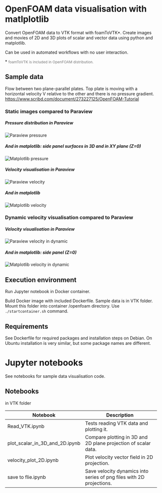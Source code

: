 # OpenFOAM data visualisation with matlplotlib
 
Convert OpenFOAM data to VTK format with foamToVTK*. Create images and movies of 2D and 3D plots of scalar and vector data using python and matplotlib.

Can be used in automated workflows with no user interaction.

\* <span style="font-size:9pt;color:#777;">foamToVTK is included in OpenFOAM distribution.</span>

## Sample data
Flow between two plane-parallel plates. Top plate is moving with a horizontal velocity V relative to the other and there is 
no pressure gradient.
https://www.scribd.com/document/273227125/OpenFOAM-Tutorial

### Static images compared to Paraview

##### Pressure distribution in Paraview
![Paraview pressure](ppWall/sample_images/paraview_p1.png "Paraview pressure ")

##### And in matplotlib: side panel surfaces in 3D and in XY plane (Z=0)
![Matplotlib pressure](ppWall/sample_images/vtk_p1.png "Matplotlib pressure ")

##### Velocity visualisation in Paraview
![Paraview velocity](ppWall/sample_images/paraview_U1.png "Paraview velocity")

##### And in matplotlib
![Matplotlib velocity](ppWall/sample_images/vtk_U1.png "Matplotlib velocity")

### Dynamic velocity visualisation compared to Paraview

##### Velocity visualisation in Paraview
![Paraview velocity in dynamic](ppWall/sample_images/paraview_velocity.gif "Paraview velocity")

##### And in matplotlib: side panel (Z=0)
![Matplotlib velocity in dynamic](ppWall/sample_images/out.gif "Matplotlib velocity")

## Execution environment 

Run Jupyter notebook in Docker container.

Build Docker image with included Dockerfile.
Sample data is in VTK folder. Mount this folder into container /openfoam directory. Use `./startcontainer.sh` command.

## Requirements

See Dockerfile for required packages and installation steps on Debian. On Ubuntu installation is very similar, but some package names are different.

# Jupyter notebooks

See notebooks for sample data visualisation code.

## Notebooks

in VTK folder

Notebook | Description
--- | ---
Read_VTK.ipynb | Tests reading VTK data and plotting it.
plot_scalar_in_3D_and_2D.ipynb | Compare plotting in 3D and 2D plane projection of scalar data.
velocity_plot_2D.ipynb | Plot velocity vector field in 2D projection.
save to flie.ipynb | Save velocity dynamics into series of png files with 2D projections.




